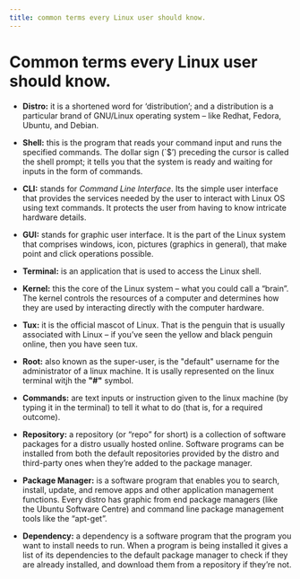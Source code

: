 ```yaml
---
title: common terms every Linux user should know.
---
```


# Common terms every Linux user should know.

* <strong>Distro:</strong> it is a shortened word for ‘distribution’; and a distribution is a particular brand of GNU/Linux operating system – like Redhat, Fedora, Ubuntu, and Debian.

* <strong>Shell:</strong>  this is the program that reads your command input and runs the specified commands. The dollar sign (`$’) preceding the cursor is called the shell prompt; it tells you that the system is ready and waiting for inputs in the form of commands.

* <strong>CLI:</strong>  stands for <em>Command Line Interface</em>. Its the simple user interface that provides the services needed by the user to interact with Linux OS using text commands. It protects the user from having to know intricate hardware details.

* <strong>GUI:</strong>  stands for graphic user interface. It is the part of the Linux system that comprises windows, icon, pictures (graphics in general), that make point and click operations possible.

* <strong>Terminal:</strong>  is an application that is used to access the Linux shell.

* <strong>Kernel:</strong>  this the core of the Linux system – what you could call a “brain”. The kernel controls the resources of a computer and determines how they are used by interacting directly with the computer hardware.

* <strong>Tux:</strong>  it is the official mascot of Linux. That is the penguin that is usually associated with Linux – if you’ve seen the yellow and black penguin online, then you have seen tux.

* <strong>Root:</strong> also known as the super-user, is the "default" username for the administrator of a linux machine. It is usally represented on the linux terminal witjh the <strong>"#"</strong> symbol. 

* <strong>Commands:</strong> are text inputs or instruction given to the linux machine (by typing it in the terminal) to tell it what to do (that is, for a required outcome).  
  

* <strong>Repository:</strong>  a repository (or “repo” for short) is a collection of software packages for a distro usually hosted online. Software programs can be installed from both the default repositories provided by the distro and third-party ones when they’re added to the package manager.

* <strong>Package Manager:</strong>  is a software program that enables you to search, install, update, and remove apps and other application management functions. Every distro has graphic from end package managers (like the Ubuntu Software Centre) and command line package management tools like the “apt-get”.

* <strong>Dependency:</strong>  a dependency is a software program that the program you want to install needs to run. When a program is being installed it gives a list of its dependencies to the default package manager to check if they are already installed, and download them from a repository if they’re not.

